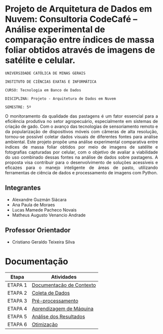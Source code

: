 # Projeto de Arquitetura de Dados em Nuvem: Consultoria CodeCafé – Análise experimental de comparação entre índices de massa foliar obtidos através de imagens de satélite e celular.

`UNIVERSIDADE CATÓLICA DE MINAS GERAIS`

`INSTITUTO DE CIÊNCIAS EXATAS E INFORMÁTICA`

`CURSO: Tecnologia em Banco de Dados`

`DISCIPLINA: Projeto - Arquitetura de Dados em Nuvem`

`SEMESTRE: 5º`


<p align="justify">
O monitoramento da qualidade das pastagens é um fator essencial para a eficiência produtiva no setor agropecuário, especialmente em sistemas de criação de gado. Com o avanço das tecnologias de sensoriamento remoto e da popularização de dispositivos móveis com câmeras de alta resolução, tornou-se possível coletar dados visuais de diferentes fontes para análise ambiental. Este projeto propõe uma análise experimental comparativa entre índices de massa foliar obtidos por meio de imagens de satélite e fotografias capturadas por celular, com o objetivo de avaliar a viabilidade do uso combinado dessas fontes na análise de dados sobre pastagens. A proposta visa contribuir para o desenvolvimento de soluções acessíveis e eficazes para o manejo inteligente de áreas de pasto, utilizando ferramentas de ciência de dados e processamento de imagens com Python.</p>

## Integrantes
* Alexandre Guzmán Siácara
* Ana Paula de Moraes
* Lucas Mamede Pacheco Novais
* Matheus Augusto Venancio Andrade

## Professor Orientador
* Cristiano Geraldo Teixeira Silva

# Documentação

| Etapa         | Atividades |
|  :----:   | ----------- |
| ETAPA 1        |[Documentação de Contexto](projeto/inicio_do_projeto.md) |
| ETAPA 2        |[Coleta de Dados](projeto/coleta_dados.md) |
| ETAPA 3        |[Pré-processamento](projeto/pre_processamento.md) |
| ETAPA 4        |[Aprendizagem de Máquina](projeto/aprendizado_maquina_rev.md)|
| ETAPA 5        |[Análise dos Resultados](projeto/analise_resultados.md) |
| ETAPA 6        |[Otimização](projeto/Otimizacao.md) |
